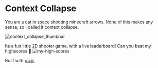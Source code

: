 # Context Collapse

You are a cat in space shooting minecraft arrows. None of this makes any sense, so I called it context collapse.

![context_collapse_thumbnail](https://user-images.githubusercontent.com/56745633/138576079-a6a48170-d5e3-4308-aeae-ad7d04d2775f.png)

Its a fun little 2D shooter game, with a live leaderboard! Can you beat my highscores 🤔
![my-high-scores](https://user-images.githubusercontent.com/56745633/138576101-0dac303a-6375-4f6a-ab89-25e3702166a6.png)

Built with [p5.js](https://p5js.org/)
